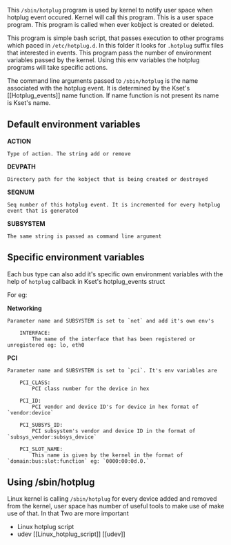 This `/sbin/hotplug` program is used by kernel to notify user space when hotplug event occured. Kernel will call this program. This is a user space program. This program is called when ever kobject is created or deleted.

This program is simple bash script, that passes execution to other programs which paced in `/etc/hotplug.d`. In this folder it looks for `.hotplug` suffix files that interested in events. This program pass the number of environment variables passed by the kernel. Using this env variables the hotplug programs will take specific actions.

The command line arguments passed to `/sbin/hotplug` is the name associated with the hotplug event. It is determined by the Kset's [[Hotplug_events]] name function. If name function is not present its name is Kset's name.

## Default environment variables

**ACTION**

	Type of action. The string add or remove

**DEVPATH**

	Directory path for the kobject that is being created or destroyed

**SEQNUM**

	Seq number of this hotplug event. It is incremented for every hotplug event that is generated

**SUBSYSTEM**

	The same string is passed as command line argument

## Specific environment variables

Each bus type can also add it's specific own environment variables with the help of `hotplug` callback in Kset's hotplug_events struct

For eg:

**Networking**

	Parameter name and SUBSYSTEM is set to `net` and add it's own env's
	
		INTERFACE:  
			The name of the interface that has been registered or unregistered eg: lo, eth0

**PCI**

	Parameter name and SUBSYSTEM is set to `pci`. It's env variables are
	
		PCI_CLASS:  
			PCI class number for the device in hex
	
		PCI_ID:  
			PCI vendor and device ID's for device in hex format of `vendor:device`
	
		PCI_SUBSYS_ID:  
			PCI subsystem's vendor and device ID in the format of `subsys_vendor:subsys_device`
	
		PCI_SLOT_NAME:  
			This name is given by the kernel in the format of `domain:bus:slot:function` eg: `0000:00:0d.0.`


## Using /sbin/hotplug

Linux kernel is calling `/sbin/hotplug` for  every device added and removed from the kernel, user space has number of useful tools to make use of make use of that. In that Two are more important
* Linux hotplug script
* udev
[[Linux_hotplug_script]]
[[udev]]